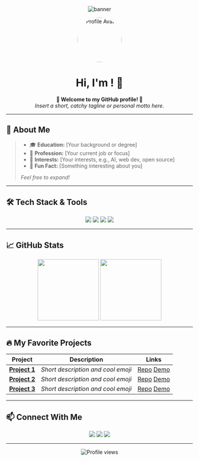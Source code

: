 <!-- Profile Banner (replace with your own image or keep as is) -->
<p align="center">
  <img src="https://capsule-render.vercel.app/api?type=waving&color=gradient&height=200&section=header&text=Your%20Name%20Here&fontSize=40&fontAlignY=40&desc=Welcome%20to%20my%20GitHub%20profile!&descAlignY=60" alt="banner"/>
</p>

<!-- Profile Avatar (replace URL with your own) -->
<p align="center">
  <img src="https://github.com/Marjamjelly.png" width="120" style="border-radius:50%" alt="Profile Avatar"/>
</p>

<h1 align="center">Hi, I'm <YOUR NAME>! 👋</h1>

<p align="center">
  <b>🌟 Welcome to my GitHub profile! 🌟</b>
  <br />
  <i>Insert a short, catchy tagline or personal motto here.</i>
</p>

---

## 🚀 About Me

> <!-- Replace this block with your bio -->
>
> - 🎓 **Education:** [Your background or degree]
> - 💼 **Profession:** [Your current job or focus]
> - 🧠 **Interests:** [Your interests, e.g., AI, web dev, open source]
> - 🥇 **Fun Fact:** [Something interesting about you]
>
> _Feel free to expand!_

---

## 🛠️ Tech Stack & Tools

<!-- Add or remove badges as needed! -->
<p align="center">
  <img src="https://img.shields.io/badge/-Python-3776AB?style=for-the-badge&logo=python&logoColor=white"/>
  <img src="https://img.shields.io/badge/-JavaScript-F7DF1E?style=for-the-badge&logo=javascript&logoColor=black"/>
  <img src="https://img.shields.io/badge/-React-20232A?style=for-the-badge&logo=react&logoColor=61DAFB"/>
  <img src="https://img.shields.io/badge/-GitHub-181717?style=for-the-badge&logo=github&logoColor=white"/>
  <!-- Add more badges for your favorite languages/tools -->
</p>

---

## 📈 GitHub Stats

<p align="center">
  <img src="https://github-readme-stats.vercel.app/api?username=Marjamjelly&theme=radical&show_icons=true" height="165"/>
  <img src="https://github-readme-stats.vercel.app/api/top-langs/?username=Marjamjelly&layout=compact&theme=radical" height="165"/>
</p>

---

## 🔥 My Favorite Projects

| Project | Description | Links |
|---------|-------------|-------|
| [**Project 1**](#) | _Short description and cool emoji_ | [Repo](#) [Demo](#) |
| [**Project 2**](#) | _Short description and cool emoji_ | [Repo](#) [Demo](#) |
| [**Project 3**](#) | _Short description and cool emoji_ | [Repo](#) [Demo](#) |

<!-- Add more projects as needed above -->

---

## 📫 Connect With Me

<p align="center">
  <a href="mailto:your@email.com"><img src="https://img.shields.io/badge/-Email-EA4335?style=for-the-badge&logo=gmail&logoColor=white"/></a>
  <a href="https://linkedin.com/in/your-linkedin"><img src="https://img.shields.io/badge/-LinkedIn-0077B5?style=for-the-badge&logo=linkedin&logoColor=white"/></a>
  <a href="https://twitter.com/your-twitter"><img src="https://img.shields.io/badge/-Twitter-1DA1F2?style=for-the-badge&logo=twitter&logoColor=white"/></a>
  <!-- Add your other socials here -->
</p>

---

<p align="center">
  <img src="https://komarev.com/ghpvc/?username=Marjamjelly&style=for-the-badge" alt="Profile views"/>
</p>

<!--
**Tips:**
- Replace placeholders with your own info, repos, and links.
- Add custom images, GIFs, or more badges for extra flair.
- Use HTML (like <br>) for spacing and alignment.
- Explore [shields.io](https://shields.io/) for more badge options!
-->
